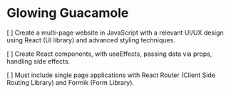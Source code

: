 # Glowing Guacamole

[ ] Create a multi-page website in JavaScript with a relevant UI/UX design using React (UI library) and advanced styling techniques.

[ ] Create React components, with useEffects, passing data via props, handling side effects.

[ ] Must include single page applications with React Router (Client Side Routing Library) and Formik (Form Library).
